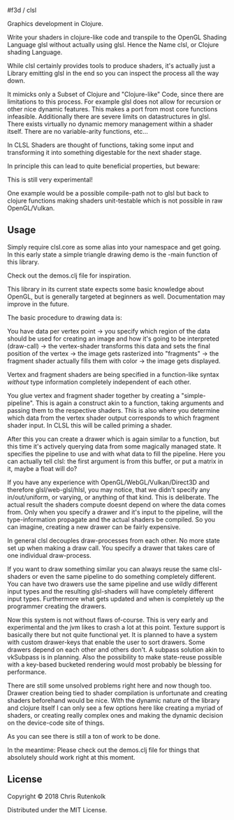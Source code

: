 #f3d / clsl

Graphics development in Clojure.

Write your shaders in clojure-like code and transpile to the OpenGL Shading Language glsl without actually using glsl. Hence the Name clsl, or Clojure shading Language.

While clsl certainly provides tools to produce shaders, it's actually just a Library emitting glsl in the end so you can inspect the process all the way down.

It mimicks only a Subset of Clojure and "Clojure-like" Code, since there are limitations to this process. For example glsl does not allow for recursion or other nice dynamic features. This makes a port from most core functions infeasible. Additionally there are severe limits on datastructures in glsl. There exists virtually no dynamic memory management within a shader itself. There are no variable-arity functions, etc...
 
In CLSL Shaders are thought of functions, taking some input and transforming it into something digestable for the next shader stage.
 
In principle this can lead to quite beneficial properties, but beware:

This is still very experimental!

One example would be a possible compile-path not to glsl but back to clojure functions making shaders unit-testable which is not possible in raw OpenGL/Vulkan.

## Usage

Simply require clsl.core as some alias into your namespace and get going. In this early state a simple triangle drawing demo is the -main function of this library.

Check out the demos.clj file for inspiration.

This library in its current state expects some basic knowledge about OpenGL, but is generally targeted at beginners as well. Documentation may improve in the future.

The basic procedure to drawing data is: 

You have data per vertex point -> you specify which region of the data should be used for creating an image and how it's going to be interpreted (draw-call) -> the vertex-shader transforms this data and sets the final position of the vertex -> the image gets rasterized into "fragments" -> the fragment shader actually fills them with color -> the image gets displayed.

Vertex and fragment shaders are being specified in a function-like syntax *without* type information completely independent of each other.

You glue vertex and fragment shader together by creating a "simple-pipeline". This is again a construct akin to a function, taking arguments and passing them to the respective shaders. This is also where you determine which data from the vertex shader output corresponds to which fragment shader input. In CLSL this will be called priming a shader.

After this you can create a drawer which is again similar to a function, but this time it's actively querying data from some magically managed state. It specifies the pipeline to use and with what data to fill the pipeline. Here you can actually tell clsl: the first argument is from this buffer, or put a matrix in it, maybe a float will do?

If you have any experience with OpenGL/WebGL/Vulkan/Direct3D and therefore glsl/web-glsl/hlsl, you may notice, that we didn't specify any in/out/uniform, or varying, or anything of that kind. This is deliberate. The actual result the shaders compute doesnt depend on where the data comes from. Only when you specify a drawer and it's input to the pipeline, will the type-information propagate and the actual shaders be compiled. So you can imagine, creating a new drawer can be fairly expensive. 

In general clsl decouples draw-processes from each other. No more state set up when making a draw call. You specify a drawer that takes care of one individual draw-process.

If you want to draw something similar you can always reuse the same clsl-shaders or even the same pipeline to do something completely different. You can have two drawers use the same pipeline and use wildly different input types and the resulting glsl-shaders will have completely different input types. Furthermore what gets updated and when is completely up the programmer creating the drawers. 

Now this system is not without flaws of-course. This is very early and experimental and the jvm likes to crash a lot at this point. Texture support is basically there but not quite functional yet. It is planned to have a system with custom drawer-keys that enable the user to sort drawers. Some drawers depend on each other and others don't. A subpass solution akin to vkSubpass is in planning. Also the possibility to make state-reuse possible with a key-based bucketed rendering would most probably be blessing for performance. 

There are still some unsolved problems right here and now though too. Drawer creation being tied to shader compilation is unfortunate and creating shaders beforehand would be nice. With the dynamic nature of the library and clojure itself I can only see a few options here like creating a myriad of shaders, or creating really complex ones and making the dynamic decision on the device-code site of things.

As you can see there is still a ton of work to be done.

In the meantime: Please check out the demos.clj file for things that absolutely should work right at this moment.


## License

Copyright © 2018 Chris Rutenkolk

Distributed under the MIT License.
